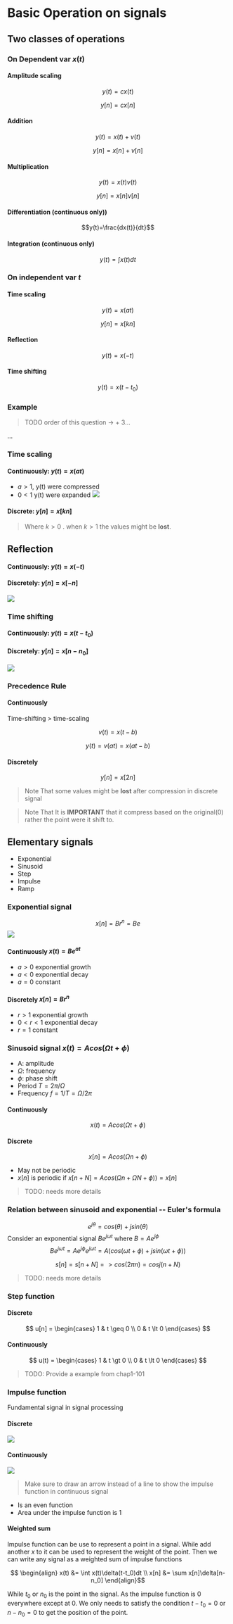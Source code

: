 # Basic Operation on signals

## Two classes of operations

### On Dependent var $x(t)$
#### Amplitude scaling

$$y(t)=cx(t)$$

$$y[n]=cx[n]$$
#### Addition

$$y(t)=x(t)+v(t)$$

$$y[n]=x[n]+v[n]$$

#### Multiplication

$$y(t)=x(t)v(t)$$

$$y[n]=x[n]v[n]$$

#### Differentiation (continuous only))
$$y(t)=\frac{dx(t)}{dt}$$
#### Integration (continuous only)

$$y(t)=\int x(t)dt$$
### On independent var $t$
#### Time scaling

$$y(t)=x(at)$$

$$y[n]=x[kn]$$
#### Reflection
$$y(t)=x(-t)$$
#### Time shifting
$$y(t)=x(t-t_0)$$

### Example

> TODO
> order of this question
> -> + 3...

...

### Time scaling
#### Continuously: $y(t) = x(at)$ 
- $a \gt 1$, y(t) were compressed
- $0\lt1$ y(t) were expanded
![](attachs/Pasted%20image%2020240916172530.png)
#### Discrete: $y[n]=x[kn]$
> Where $k > 0$ . when $k \gt 1$ the values might be **lost**.

## Reflection
#### Continuously: $y(t)=x(-t)$
#### Discretely: $y[n]=x[-n]$
![](attachs/Pasted%20image%2020240916222859.png)


### Time shifting
#### Continuously: $y(t)=x(t-t_0)$
#### Discretely: $y[n]=x[n-n_0]$

![](attachs/Pasted%20image%2020240916172132.png)

### Precedence Rule
#### Continuously
Time-shifting > time-scaling

$$ v(t)=x(t-b)$$

$$ y(t)=v(at)=x(at-b)$$
####  Discretely

$$ y[n] = x[2n] $$ 
> Note That some values might be **lost** after compression in discrete signal

> Note That It is **IMPORTANT** that it compress based on the original(0) rather the point were it shift to.
## Elementary signals

- Exponential
- Sinusoid
- Step
- Impulse
- Ramp

### Exponential signal

$$x[n]=Br^n=Be^{}$$
![](attachs/Pasted%20image%2020240916223611.png)

#### Continuously $x(t)=Be^{at}$
- $a \gt 0$ exponential growth
- $a \lt 0$ exponential decay
- $a = 0$ constant
#### Discretely $x[n]=Br^n$
- $r \gt 1$ exponential growth
- $0 \lt r \lt 1$ exponential decay
- $r = 1$ constant

### Sinusoid signal $x(t)=Acos(\Omega t+\phi)$ 
- A: amplitude
- $\Omega$: frequency
- $\phi$: phase shift
- Period $T=2\pi/\Omega$
- Frequency $f=1/T=\Omega/2\pi$

#### Continuously

$$ x(t)=Acos(\Omega t+\phi)$$
#### Discrete

$$ x[n]=Acos(\Omega n+\phi)$$
- May not be periodic
- $x[n]$ is periodic if $x[n+N]=Acos(\Omega n + \Omega N + \phi)) = x[n]$ 

> TODO: needs more details 

### Relation between sinusoid and exponential -- Euler's formula

$$ e^{j\theta} = cos(\theta) + jsin(\theta)$$
Consider an exponential signal $Be^{j\omega t}$ where $B = Ae^{j\phi}$
$$ Be^{j\omega t} = Ae^{j\phi}e^{j\omega t} = A(cos(\omega t + \phi) + jsin(\omega t + \phi))$$

$$ s[n] = s[n+N] => cos(2\pi n) = cosj(n + N) $$
> TODO: needs more details
### Step function

#### Discrete

$$
u[n] = 
\begin{cases}
1 & t \geq 0 \\
0 & t \lt 0
\end{cases}
$$

#### Continuously
$$
u(t) = 
\begin{cases}
1 & t \gt 0 \\
0 & t \lt 0
\end{cases}
$$
> TODO: Provide a example from chap1-101

### **Impulse function**
Fundamental signal in signal processing
#### Discrete
![](attachs/Pasted%20image%2020240916225209.png)
#### Continuously 
![](attachs/Pasted%20image%2020240916225234.png)

> Make sure to draw an arrow instead of a line to show the impulse function in continuous signal

- Is an even function
- Area under the impulse function is 1

####  Weighted sum
Impulse function can be use to represent a point in a signal. While add another $x$ to it can be used to represent the weight of the point.
Then we can write any signal as a weighted sum of impulse functions


$$ \begin{align}
x(t) &= \int x(t)\delta(t-t_0)dt \\
x[n] &= \sum x[n]\delta[n-n_0]
\end{align}$$

While $t_0$ or $n_0$ is the point in the signal. As the impulse function is 0 everywhere except at 0. We only needs to satisfy the condition $t-t_0=0$ or $n-n_0=0$ to get the position of the point.






